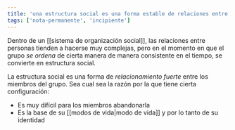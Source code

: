 ```yaml
---
title: 'una estructura social es una forma estable de relaciones entre los miembros del grupo'
tags: ['nota-permanente', 'incipiente']
---
```


Dentro de un [[sistema de organización social]], las relaciones entre personas tienden a hacerse muy complejas, pero en el momento en que el grupo *se ordena* de cierta manera de manera consistente en el tiempo, se convierte en estructura social.

La estructura social es una forma de *relacionamiento fuerte* entre los miembros del grupo. Sea cual sea la razón por la que tiene cierta configuración:

- Es muy difícil para los miembros abandonarla
- Es la base de su [[modos de vida|modo de vida]] y por lo tanto de su identidad